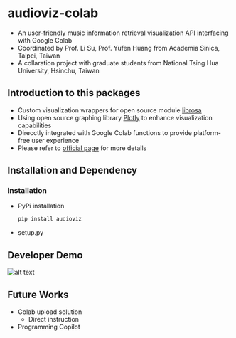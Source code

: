 # audioviz-colab ##

* An user-friendly music information retrieval visualization API interfacing with Google Colab
* Coordinated by Prof. Li Su, Prof. Yufen Huang from Academia Sinica, Taipei, Taiwan
* A collaration project with graduate students from National Tsing Hua University, Hsinchu, Taiwan

## Introduction to this packages ##

* Custom visualization wrappers for open source module [librosa](https://librosa.org/doc/latest/index.html)
* Using open source graphing library [Plotly](https://plotly.com/python/) to enhance visualization capabilities
* Direcctly integrated with Google Colab functions to provide platform-free user experience
* Please refer to [official page](https://grace1287986s-organization.gitbook.io/musicai-ui-space-v2/) for more details

## Installation and Dependency ##

### Installation ###

* PyPi installation

  ```bash
  pip install audioviz
  ```

* setup.py

## Developer Demo ##
![alt text](panel.png "Title")

## Future Works ##

* Colab upload solution
  * Direct instruction
* Programming Copilot
